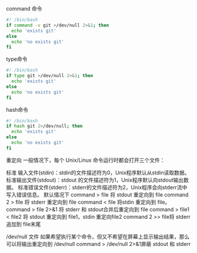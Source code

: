 command 命令

```sh
#! /bin/bash
if command -v git >/dev/null 2>&1; then
  echo 'exists git'
else
  echo 'no exists git'
fi
```

type命令

```sh
#! /bin/bash
if type git >/dev/null 2>&1; then
  echo 'exists git'
else
  echo 'no exists git'
fi
```

hash命令

```sh
#! /bin/bash
if hash git 2>/dev/null; then
  echo 'exists git'
else
  echo 'no exists git'
fi
```

重定向
一般情况下，每个 Unix/Linux 命令运行时都会打开三个文件：

标准 输入文件(stdin)：stdin的文件描述符为0，Unix程序默认从stdin读取数据。
标准输出文件(stdout)：stdout 的文件描述符为1，Unix程序默认向stdout输出数据。
标准错误文件(stderr)：stderr的文件描述符为2，Unix程序会向stderr流中写入错误信息。
默认情况下
command > file 将 stdout 重定向到 file
command 2 > file 将 stderr 重定向到 file
command < file 将stdin 重定向到 file。
command > file 2>&1 将 stderr 和 stdout合并后重定向到 file
command > file1 < file2 将 stdout 重定向到 file1，stdin 重定向file2
command 2 >> file将 stderr 追加到 file末尾

/dev/null 文件
如果希望执行某个命令，但又不希望在屏幕上显示输出结果，那么可以将输出重定向到 /dev/null
command > /dev/null 2>&1屏蔽 stdout 和 stderr

